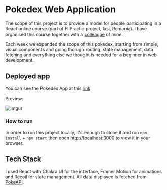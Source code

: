 # Pokedex Web Application

The scope of this project is to provide a model for people participating in a React online course (part of FIIPractic project, Iasi, Romania). I have organised this course together with a [colleague](https://github.com/stefanT9) of mine. 

Each week we expanded the scope of this pokedex, starting from simple, visual components and going thorugh routing, state management, data fetching and everything else we thought is needed for a beginner in web development. 

## Deployed app

You can see the Pokedex App at this [link](https://dazzling-panini-599909.netlify.app/).

Preview:

![Imgur](https://i.imgur.com/IqMOTcZ.gif)

### How to run

In order to run this project locally, it's enough to clone it and run `npm install` + `npm start` then open [http://localhost:3000](http://localhost:3000) to view it in your browser.

## Tech Stack

I used React with Chakra UI for the interface, Framer Motion for animations and Recoil for state management. All data displayed is fetched from [PokeAPI](pokeapi.co/).
